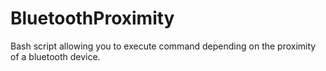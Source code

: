 # BluetoothProximity
Bash script allowing you to execute command depending on the proximity of a bluetooth device.
